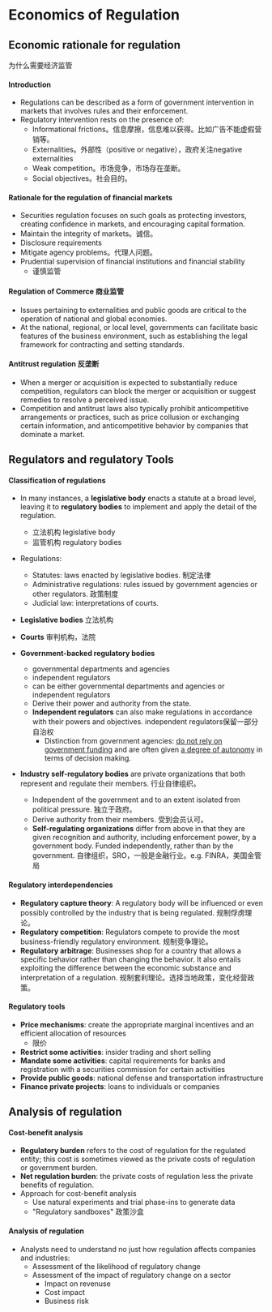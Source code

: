 # Economics of Regulation

## Economic rationale for regulation

为什么需要经济监管

#### Introduction

- Regulations can be described as a form of government intervention in markets that involves rules and their enforcement.
- Regulatory intervention rests on the presence of:
  - Informational frictions。信息摩擦，信息难以获得。比如广告不能虚假营销等。
  - Externalities。外部性（positive or negative），政府关注negative externalities
  - Weak competition。市场竞争，市场存在垄断。
  - Social objectives。社会目的。

#### Rationale for the regulation of financial markets

- Securities regulation focuses on such goals as protecting investors, creating confidence in markets, and encouraging capital formation.
- Maintain the integrity of markets。诚信。
- Disclosure requirements
- Mitigate agency problems。代理人问题。
- Prudential supervision of financial institutions and financial stability
  - 谨慎监管

#### Regulation of Commerce 商业监管

- Issues pertaining to externalities and public goods are critical to the operation of national and global economies.
- At the national, regional, or local level, governments can facilitate basic features of the business environment, such as establishing the legal framework for contracting and setting standards.

#### Antitrust regulation 反垄断

- When a merger or acquisition is expected to substantially reduce competition, regulators can block the merger or acquisition or suggest remedies to resolve a perceived issue.
- Competition and antitrust laws also typically prohibit anticompetitive arrangements or practices, such as price collusion or exchanging certain information, and anticompetitive behavior by companies that dominate a market.

## Regulators and regulatory Tools

#### Classification of regulations

- In many instances, a **legislative body** enacts a statute at a broad level, leaving it to **regulatory bodies** to implement and apply the detail of the regulation.
  - 立法机构 legislative body
  - 监管机构 regulatory bodies
- Regulations:
  - Statutes: laws enacted by legislative bodies. 制定法律
  - Administrative regulations: rules issued by government agencies or other regulators. 政策制度
  - Judicial law: interpretations of courts.

- **Legislative bodies** 立法机构
- **Courts** 审判机构，法院
- **Government-backed regulatory bodies** 
  - governmental departments and agencies
  - independent regulators
  - can be either governmental departments and agencies or independent regulators
  - Derive their power and authority from the state.
  - **Independent regulators** can also make regulations in accordance with their powers and objectives. independent regulators保留一部分自治权
    - Distinction from government agencies: <u>do not rely on government funding</u> and are often given <u>a degree of autonomy</u> in terms of decision making.
- **Industry self-regulatory bodies** are private organizations that both represent and regulate their members. 行业自律组织。
  - Independent of the government and to an extent isolated from political pressure. 独立于政府。
  - Derive authority from their members. 受到会员认可。
  - **Self-regulating organizations** differ from above in that they are given recognition and authority, including enforcement power, by a government body. Funded independently, rather than by the government. 自律组织，SRO，一般是金融行业。e.g. FINRA，美国金管局

#### Regulatory interdependencies

- **Regulatory capture theory**: A regulatory body will be influenced or even possibly controlled by the industry that is being regulated. 规制俘虏理论。
- **Regulatory competition**: Regulators compete to provide the most business-friendly regulatory environment. 规制竞争理论。
- **Regulatory arbitrage**: Businesses shop for a country that allows a specific behavior rather than changing the behavior. It also entails exploiting the difference between the economic substance and interpretation of a regulation. 规制套利理论。选择当地政策，变化经营政策。

#### Regulatory tools

- **Price mechanisms**: create the appropriate marginal incentives and an efficient allocation of resources 
  - 限价
- **Restrict some activities**: insider trading and short selling
- **Mandate some activities**: capital requirements for banks and registration with a securities commission for certain activities
- **Provide public goods**: national defense and transportation infrastructure
- **Finance private projects**: loans to individuals or companies

## Analysis of regulation

#### Cost-benefit analysis

- **Regulatory burden** refers to the cost of regulation for the regulated entity; this cost is sometimes viewed as the private costs of regulation or government burden.
- **Net regulation burden**: the private costs of regulation less the private benefits of regulation.
- Approach for cost-benefit analysis
  - Use natural experiments and trial phase-ins to generate data
  - "Regulatory sandboxes" 政策沙盒

#### Analysis of regulation

- Analysts need to understand no just how regulation affects companies and industries:
  - Assessment of the likelihood of regulatory change
  - Assessment of the impact of regulatory change on a sector
    - Impact on revenuse
    - Cost impact 
    - Business risk